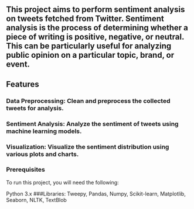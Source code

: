 ## This project aims to perform sentiment analysis on tweets fetched from Twitter. Sentiment analysis is the process of determining whether a piece of writing is positive, negative, or neutral. This can be particularly useful for analyzing public opinion on a particular topic, brand, or event.

## Features
### Data Preprocessing: Clean and preprocess the collected tweets for analysis.
### Sentiment Analysis: Analyze the sentiment of tweets using machine learning models.
### Visualization: Visualize the sentiment distribution using various plots and charts.
### Prerequisites
To run this project, you will need the following:

Python 3.x
###Libraries: Tweepy, Pandas, Numpy, Scikit-learn, Matplotlib, Seaborn, NLTK, TextBlob
